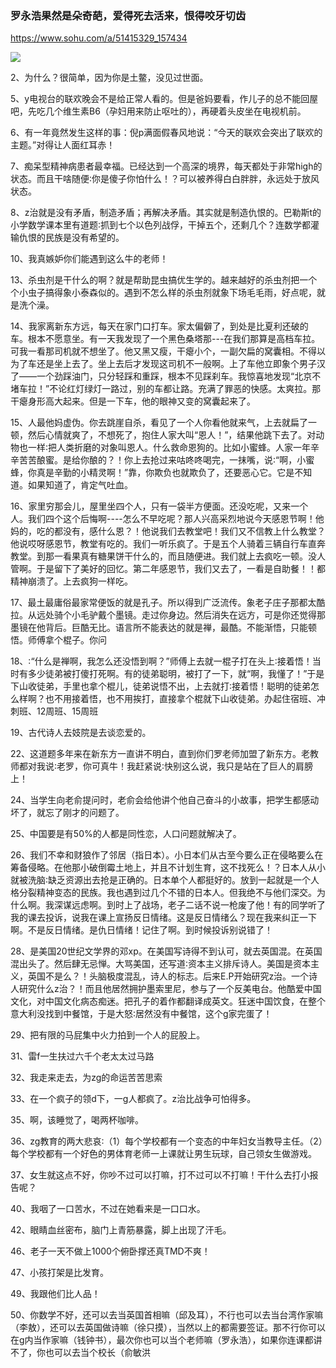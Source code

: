 ### 罗永浩果然是朵奇葩，爱得死去活来，恨得咬牙切齿
https://www.sohu.com/a/51415329_157434

<img src="http://photocdn.sohu.com/20151230/mp51415329_1451461431703_2.jpeg">


2、为什么？很简单，因为你是土鳖，没见过世面。

5、y电视台的联欢晚会不是给正常人看的。但是爸妈要看，作儿子的总不能回屋吧，先吃几个维生素B6（孕妇用来防止呕吐的），再硬着头皮坐在电视机前。

6、有一年竟然发生这样的事：倪p满面假春风地说：“今天的联欢会突出了联欢的主题。”对得让人面红耳赤！

7、痴呆型精神病患者最幸福。已经达到一个高深的境界，每天都处于非常high的状态。而且干啥随便∶你是傻子你怕什么！？可以被养得白白胖胖，永远处于放风状态。

8、z治就是没有矛盾，制造矛盾；再解决矛盾。其实就是制造仇恨的。巴勒斯t的小学数学课本里有道题∶抓到七个以色列战俘，干掉五个，还剩几个？连数学都灌输仇恨的民族是没有希望的。

10、我真嫉妒你们能遇到这么牛的老师！

13、杀虫剂是干什么的啊？就是帮助昆虫搞优生学的。越来越好的杀虫剂把一个个小虫子搞得象小泰森似的。遇到不怎么样的杀虫剂就象下场毛毛雨，好点呢，就是洗个澡。

14、我家离新东方远，每天在家门口打车。家太偏僻了，到处是比夏利还破的车。根本不愿意坐。有一天我发现了一个黑色桑塔那---在我们那算是高档车拉。可我一看那司机就不想坐了。他又黑又瘦，干瘪小个，一副欠扁的窝囊相。不得以为了车还是坐上去了。坐上去后才发现这司机不一般啊。上了车他立即象个男子汉了——一个劲踩油门，只分轻踩和重踩，根本不见踩刹车。我惊喜地发现“北京不堵车拉！”不论红灯绿灯一路过，别的车都让路。充满了罪恶的快感。太爽拉。那干瘪身形高大起来。但是一下车，他的眼神又变的窝囊起来了。

15、人最他妈虚伪。你去跳崖自杀，看见了一个人你看他就来气，上去就扁了一顿，然后心情就爽了，不想死了，抱住人家大叫“恩人！”，结果他跳下去了。对动物也一样∶把人类折磨的对象叫恩人。什么救命恩狗的。比如小蜜蜂。人家一年辛辛苦苦酿蜜。是给你酿的？！你上去抢过来咕咚咚喝完，一抹嘴，说∶“啊，小蜜蜂，你真是辛勤的小精灵啊！”靠，你欺负也就欺负了，还要恶心它。它是不知道。如果知道了，肯定气吐血。

16、家里穷那会儿，屋里坐四个人，只有一袋半方便面。还没吃呢，又来一个人。我们四个这个后悔啊----怎么不早吃呢？那人兴高采烈地说今天感恩节啊！他妈的，吃的都没有，感什么恩？！他说我们去教堂吧！我们又不信教上什么教堂？他说哎呀感恩节，教堂有吃的。我们一听乐疯了。于是五个人骑着三辆自行车直奔教堂。到那一看果真有糖果饼干什么的，而且随便进。我们就上去疯吃一顿。没人管啊。于是留下了美好的回忆。第二年感恩节，我们又去了，一看是自助餐！！都精神崩溃了。上去疯狗一样吃。

17、最土最庸俗最家常便饭的就是孔子。所以得到广泛流传。象老子庄子那都太酷拉。从远处骑个小毛驴戴个墨镜。走过你身边。然后消失在远方，可是你还觉得那墨镜在他背后。巨酷无比。语言所不能表达的就是禅，最酷。不能渐悟，只能顿悟。师傅拿个棍子。你问

18、∶“什么是禅啊，我怎么还没悟到啊？”师傅上去就一棍子打在头上∶接着悟！当时有多少徒弟被打傻打死啊。有的徒弟聪明，被打了一下，就“啊，我懂了！”于是下山收徒弟，手里也拿个棍儿，徒弟说悟不出，上去就打∶接着悟！聪明的徒弟怎么样啊？也不用接着悟，也不用挨打，直接拿个棍就下山收徒弟。办起住宿班、冲刺班、12周班、15周班

19、古代诗人去妓院是去谈恋爱的。

22、这道题多年来在新东方一直讲不明白，直到你们罗老师加盟了新东方。老教师都对我说∶老罗，你可真牛！我赶紧说∶快别这么说，我只是站在了巨人的肩膀上！

24、当学生向老俞提问时，老俞会给他讲个他自己奋斗的小故事，把学生都感动坏了，就忘了刚才的问题了。

25、中国要是有50%的人都是同性恋，人口问题就解决了。

26、我们不幸和财狼作了邻居（指日本）。小日本们从古至今要么正在侵略要么在筹备侵略。在他那小破倒霉土地上，并且不计划生育，这不找死么！？日本人从小就被洗脑∶缺乏资源出去抢是正确的。日本单个人都挺好的。放到一起就是一个人格分裂精神变态的民族。我也遇到过几个不错的日本人。但我绝不与他们深交。为什么啊。我深谋远虑啊。到时上了战场，老子二话不说一枪废了他！有的同学听了我的课去投诉，说我在课上宣扬反日情绪。这是反日情绪么？现在我来纠正一下啊。不是反日情绪。是仇日情绪！记住了啊。到时候投诉别说错了！

28、是美国20世纪文学界的邓xp。在美国写诗得不到认可，就去英国混。在英国混出头了。然后肆无忌惮。大骂美国，还写道∶资本主义排斥诗人。美国是资本主义，英国不是么？！头脑极度混乱，诗人的标志。后来E.P开始研究z治。一个诗人研究什么z治？！而且他居然拥护墨索里尼，参与了一个反美电台。他酷爱中国文化，对中国文化病态痴迷。把孔子的着作都翻译成英文。狂迷中国饮食，在整个意大利没找到中餐馆，于是大怒∶居然没有中餐馆，这个g家完蛋了！

29、把有限的马屁集中火力拍到一个人的屁股上。

31、雷f一生扶过六千个老太太过马路

32、我走来走去，为zg的命运苦苦思索

33、在一个疯子的领d下，一g人都疯了。z治比战争可怕得多。

35、啊，该睡觉了，喝两杯咖啡。

36、zg教育的两大悲哀∶（1）每个学校都有一个变态的中年妇女当教导主任。（2）每个学校都有一个好色的男体育老师一上课就让男生玩球，自己领女生做游戏。

37、女生就这点不好，你吵不过可以打嘛，打不过可以不打嘛！干什么去打小报告呢？

40、我咽了一口苦水，不过在她看来是一口口水。

42、眼睛血丝密布，脑门上青筋暴露，脚上出现了汗毛。

46、老子一天不做上1000个俯卧撑还真TMD不爽！

47、小孩打架是比发育。

49、我跟他们比人品！

50、你数学不好，还可以去当英国首相嘛（邱及耳），不行也可以去当台湾作家嘛（李敖），还可以去英国做诗嘛（徐只摸），当然以上的都需要签证。那不行你可以在g内当作家嘛（钱钟书），最次你也可以当个老师嘛（罗永浩），如果你连课都讲不了，你也可以去当个校长（俞敏洪
